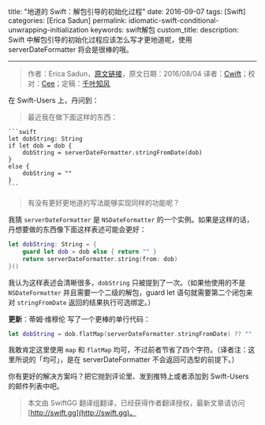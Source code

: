 title: "地道的 Swift：解包引导的初始化过程"
date: 2016-09-07
tags: [Swift]
categories: [Erica Sadun]
permalink: idiomatic-swift-conditional-unwrapping-initialization
keywords: swift解包
custom_title: 
description: Swift 中解包引导的初始化过程应该怎么写才更地道呢，使用 serverDateFormatter 将会是很棒的哦。

---
> 作者：Erica Sadun，[原文链接](http://ericasadun.com/2016/08/04/idiomatic-swift-conditional-unwrapping-initialization/)，原文日期：2016/08/04
> 译者：[Cwift](http://blog.csdn.net/cg1991130)；校对：[Cee](https://github.com/Cee)；定稿：[千叶知风](http://weibo.com/xiaoxxiao)
  








<!--此处开始正文-->

在 Swift-Users 上，丹问到：

> 最近我在做下面这样的东西：

	```swift
	let dobString: String
	if let dob = dob {
	    dobString = serverDateFormatter.stringFromDate(dob)
	}
	else {
	    dobString = ""
	}
	```

> 有没有更好更地道的写法能够实现同样的功能呢？

<!--more-->

我猜 `serverDateFormatter` 是 `NSDateFormatter` 的一个实例。如果是这样的话，丹想要做的东西像下面这样表述可能会更好：

```swift
let dobString: String = {
    guard let dob = dob else { return "" }
    return serverDateFormatter.string(from: dob)
}()
```

我认为这样表述会清晰很多，`dobString` 只被提到了一次。（如果他使用的不是 `NSDateFormatter` 并且需要一个二级的解包，guard let 语句就需要第二个闭包来对 `stringFromDate` 返回的结果执行可选绑定。）

**更新**：蒂姆·维穆伦 写了一个更棒的单行代码：

```swift
let dobString = dob.flatMap(serverDateFormatter.stringFromDate) ?? ""
```

我敢肯定这里使用 `map` 和 `flatMap` 均可，不过前者节省了四个字符。（译者注：这里所说的「均可」，是在 serverDateFormatter 不会返回可选型的前提下。）

你有更好的解决方案吗？把它抛到评论里、发到推特上或者添加到 Swift-Users 的邮件列表中吧。

> 本文由 SwiftGG 翻译组翻译，已经获得作者翻译授权，最新文章请访问 [http://swift.gg](http://swift.gg)。